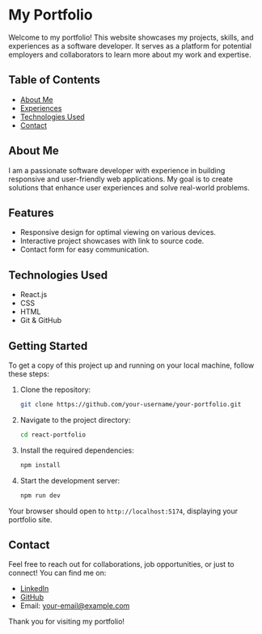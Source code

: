 # My Portfolio

Welcome to my portfolio! This website showcases my projects, skills, and experiences as a software developer. It serves as a platform for potential employers and collaborators to learn more about my work and expertise.

## Table of Contents

- [About Me](#about-me)
- [Experiences](#experiences)
- [Technologies Used](#technologies-used)
- [Contact](#contact)

## About Me

I am a passionate software developer with experience in building responsive and user-friendly web applications. My goal is to create solutions that enhance user experiences and solve real-world problems.

## Features

- Responsive design for optimal viewing on various devices.
- Interactive project showcases with link to source code.
- Contact form for easy communication.

## Technologies Used

- React.js
- CSS
- HTML
- Git & GitHub

## Getting Started

To get a copy of this project up and running on your local machine, follow these steps:

1. Clone the repository:
   ```bash
   git clone https://github.com/your-username/your-portfolio.git
   ```
2. Navigate to the project directory:
   ```bash
   cd react-portfolio
   ```
3. Install the required dependencies:
   ```bash
   npm install
   ```
4. Start the development server:
   ```bash
   npm run dev
   ```

Your browser should open to `http://localhost:5174`, displaying your portfolio site.

## Contact

Feel free to reach out for collaborations, job opportunities, or just to connect! You can find me on:

- [LinkedIn](https://www.linkedin.com/in/your-profile)
- [GitHub](https://github.com/your-username)
- Email: your-email@example.com

Thank you for visiting my portfolio!
